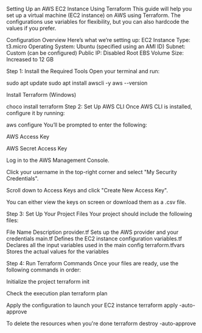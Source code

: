 Setting Up an AWS EC2 Instance Using Terraform This guide will help you set up a virtual machine (EC2 instance) on AWS using Terraform. The configurations use variables for flexibility, but you can also hardcode the values if you prefer.

Configuration Overview Here’s what we’re setting up: EC2 Instance Type: t3.micro Operating System: Ubuntu (specified using an AMI ID) Subnet: Custom (can be configured) Public IP: Disabled Root EBS Volume Size: Increased to 12 GB

Step 1: Install the Required Tools Open your terminal and run:

sudo apt update sudo apt install awscli -y aws --version

Install Terraform (Windows)

choco install terraform Step 2: Set Up AWS CLI Once AWS CLI is installed, configure it by running:

aws configure You’ll be prompted to enter the following:

AWS Access Key

AWS Secret Access Key

Log in to the AWS Management Console.

Click your username in the top-right corner and select "My Security Credentials".

Scroll down to Access Keys and click "Create New Access Key".

You can either view the keys on screen or download them as a .csv file.

Step 3: Set Up Your Project Files Your project should include the following files:

File Name Description provider.tf Sets up the AWS provider and your credentials main.tf Defines the EC2 instance configuration variables.tf Declares all the input variables used in the main config terraform.tfvars Stores the actual values for the variables

Step 4: Run Terraform Commands Once your files are ready, use the following commands in order:

Initialize the project terraform init

Check the execution plan terraform plan

Apply the configuration to launch your EC2 instance terraform apply -auto-approve

To delete the resources when you're done terraform destroy -auto-approve
